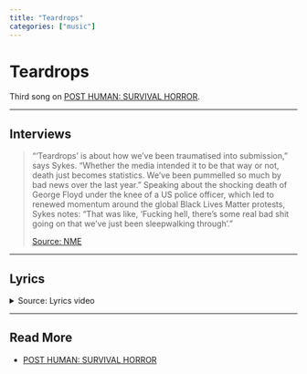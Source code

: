 ```yaml
---
title: "Teardrops"
categories: ["music"]
---
```

# Teardrops

Third song on [POST HUMAN: SURVIVAL HORROR](ph-survival-horror).

***

## Interviews

> “‘Teardrops’ is about how we’ve been traumatised into submission,” says Sykes. 
“Whether the media intended it to be that way or not, death just becomes statistics. 
We’ve been pummelled so much by bad news over the last year.” Speaking about the shocking 
death of George Floyd under the knee of a US police officer, which led to renewed momentum 
around the global Black Lives Matter protests, Sykes notes: “That was like, ‘Fucking hell, 
there’s some real bad shit going on that we’ve just been sleepwalking through’.”
>
> [Source: NME](https://www.nme.com/big-reads/bring-me-the-horizon-cover-interview-2020-post-human-survival-horror-2804768)

***

## Lyrics

<details class="lyrics">
<summary>Source: Lyrics video</summary>

> [Intro: Oliver Sykes]
> Teardrops
>
> [Verse 1: Oliver Sykes]
> We hurt ourselves for fun
> Force-feed our fear until our hearts go numb
> Addicted to a lonely kind of love
> What I wanna know
>
> [Pre-Chorus: Oliver Sykes]
> Is how we got this stressed out, paranoid?
> Everything is going dark
> Nothing makes me sadder than my head
>
> [Chorus: Oliver Sykes]
> I'm running outta teardrops, let it hurt till it stops
> I can't keep my grip, I'm slipping away from me
> Oh, God, everything is so fucked, but I can't feel a thing
> The emptiness is heavier than you think
>
> [Verse 2: Oliver Sykes]
> I'm tripping on the edge
> High as a kite, I'm never coming down
> And if you hear me, guess you know how it feels
> To be alone
>
> [Pre-Chorus: Oliver Sykes]
> So how'd we get this stressed out, paranoid?
> Everything is going dark
> Nothing makes me sadder than my head
>
> [Chorus: Oliver Sykes]
> I'm running outta teardrops, let it hurt till it stops
> I can't keep my grip, I'm slipping away from me
> Oh, God, everything is so fucked, but I can't feel a thing
> The emptiness is heavier than you think
>
> [Bridge: Oliver Sykes]
> Suicidal, violent, tragic state of mind
> Lost my halo, now I'm my own anti-christ
> Suicidal, violent, tragic state of mind
> Lost my halo, now I'm my own anti-christ
>
> [Chorus: Oliver Sykes]
> I'm running outta teardrops, let it hurt till it stops
> I can't keep my grip, I'm slipping away from me
> Oh, God, everything is so fucked, but I can't feel a thing
> The emptiness is heavier than you think
> I'm running outta teardrops, let it hurt till it stops
> I can't keep my grip, I'm slipping away from me
> Oh, God, everything is so fucked, but I can't feel a thing
> The emptiness is heavier than you think
>
> [Outro: Oliver Sykes & Jordan Fish]
> Teardrops (Teardrops)
> Teardrops (Teardrops)
> I'm running outta teardrops (Teardrops)
> The emptiness is heavier than you think

</details>

***

## Read More

- [POST HUMAN: SURVIVAL HORROR](ph-survival-horror)